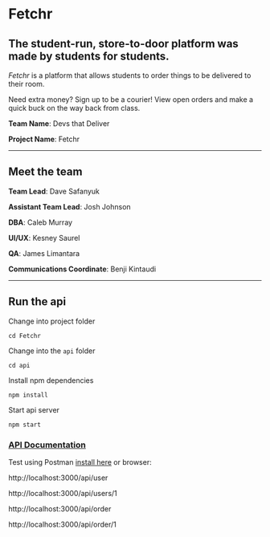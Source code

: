 # Fetchr

## The student-run, store-to-door platform was made by students for students.

_Fetchr_ is a platform that allows students to order things to be delivered to their room.

Need extra money? Sign up to be a courier! View open orders and make a quick buck on the way back from class.

**Team Name**: Devs that Deliver

**Project Name**: Fetchr

---

## Meet the team

**Team Lead**: Dave Safanyuk

**Assistant Team Lead**: Josh Johnson

**DBA**: Caleb Murray

**UI/UX**: Kesney Saurel

**QA**: James Limantara

**Communications Coordinate**: Benji Kintaudi

---
## Run the api

Change into project folder

`cd Fetchr`

Change into the `api` folder

`cd api`

Install npm dependencies

`npm install`

Start api server

`npm start`

### [API Documentation](https://fetchr1.docs.apiary.io/#)

Test using Postman [install here](https://www.getpostman.com/apps) or browser:

http://localhost:3000/api/user

http://localhost:3000/api/users/1

http://localhost:3000/api/order

http://localhost:3000/api/order/1
